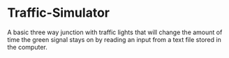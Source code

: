 # Traffic-Simulator
A basic three way junction with traffic lights that will change the amount of time the green signal stays on by reading an input from a text file stored in the computer.
